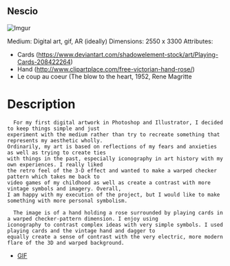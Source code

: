 ## Nescio

![Imgur](https://i.imgur.com/lB4jNED.jpg)

Medium: Digital art, gif, AR (ideally)
Dimensions: 2550 x 3300
Attributes: 
* Cards (https://www.deviantart.com/shadowelement-stock/art/Playing-Cards-208422264)
* Hand (http://www.clipartplace.com/free-victorian-hand-rose/)
* Le coup au coeur (The blow to the heart, 1952, Rene Magritte

# Description
      For my first digital artwork in Photoshop and Illustrator, I decided to keep things simple and just 
    experiment with the medium rather than try to recreate something that represents my aesthetic wholly. 
    Ordinarily, my art is based on reflections of my fears and anxieties as well as trying to create ties
    with things in the past, especially iconography in art history with my own experiences. I really liked
    the retro feel of the 3-D effect and wanted to make a warped checker pattern which takes me back to 
    video games of my childhood as well as create a contrast with more vintage symbols and imagery. Overall,
    I am happy with my execution of the project, but I would like to make something with more personal symbolism.
    
      The image is of a hand holding a rose surrounded by playing cards in a warped checker-pattern dimension. I enjoy using 
    iconography to contrast complex ideas with very simple symbols. I used playing cards and the vintage hand and dagger to 
    equally create a sense of contrast with the very electric, more modern flare of the 3D and warped background. 

* [GIF](https://media.giphy.com/media/APblJ8VUnGT3331MJH/giphy.gif)

